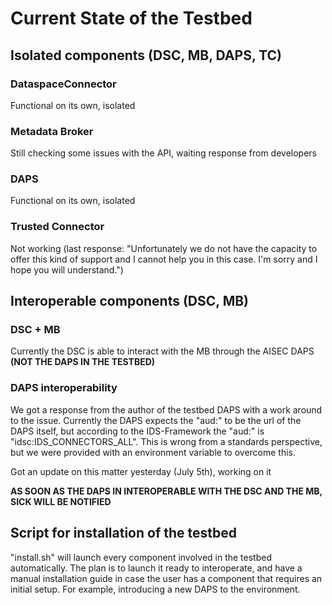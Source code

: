 # Current State of the Testbed

## Isolated components (DSC, MB, DAPS, TC)
### DataspaceConnector
Functional on its own, isolated

### Metadata Broker
Still checking some issues with the API, waiting response from developers

### DAPS
Functional on its own, isolated

### Trusted Connector
Not working (last response: "Unfortunately we do not have the capacity to offer this kind of support and I cannot help you in this case. I'm sorry and I hope you will understand.")

## Interoperable components (DSC, MB)
### DSC + MB
Currently the DSC is able to interact with the MB through the AISEC DAPS **(NOT THE DAPS IN THE TESTBED)**

### DAPS interoperability
We got a response from the author of the testbed DAPS with a work around to the issue. Currently the DAPS expects the "aud:" to be the url of the DAPS itself, but according to the IDS-Framework the "aud:" is "idsc:IDS_CONNECTORS_ALL". This is wrong from a standards perspective, but we were provided with an environment variable to overcome this.

Got an update on this matter yesterday (July 5th), working on it

**AS SOON AS THE DAPS IN INTEROPERABLE WITH THE DSC AND THE MB, SICK WILL BE NOTIFIED**

## Script for installation of the testbed

"install.sh" will launch every component involved in the testbed automatically. The plan is to launch it ready to interoperate, and have a manual installation guide in case the user has a component that requires an initial setup. For example, introducing a new DAPS to the environment.
